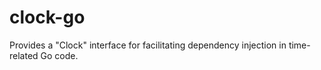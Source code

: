 # clock-go
Provides a "Clock" interface for facilitating dependency injection in time-related Go code.
